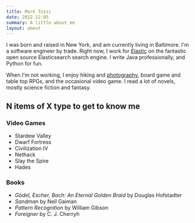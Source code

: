 ```yaml
---
title: Mark Tozzi
date: 2022-12-05
summary: A little about me
layout: about
---
```


I was born and raised in New York, and am currently living in Baltimore. I'm a
software engineer by trade.  Right now, I work for
[Elastic](https://www.elastic.co/) on the fantastic open source Elasticsearch
search engine. I write Java professionally, and Python for fun.

When I'm not working, I enjoy hiking and
[photography](https://photography.marktozzi.com/), board game and table top
RPGs, and the occasional video game. I read a lot of novels, mostly science
fiction and fantasy.

## N items of X type to get to know me

### Video Games
 - Stardew Valley
 - Dwarf Fortress
 - Civilization IV
 - Nethack
 - Slay the Spire
 - Hades

### Books
 - _Gödel, Escher, Bach: An Eternal Golden Braid_ by Douglas Hofstadter
 - _Sandman_ by Neil Gaiman
 - _Pattern Recognition_ by William Gibson
 - _Foreigner_ by C. J. Cherryh
